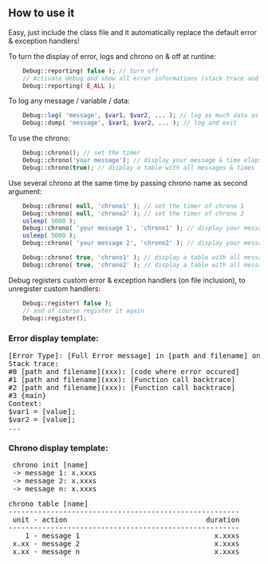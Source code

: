 ## How to use it
Easy, just include the class file and it automatically replace the default error & exception handlers!

To turn the display of error, logs and chrono on & off at runtine:
```php
	Debug::reporting( false ); // turn off
	// Activate debug and show all error informations (stack trace and context) on given error level
	Debug::reporting( E_ALL ); 
```

To log any message / variable / data:
```php
	Debug::log( 'message', $var1, $var2, ... ); // log as much data as you want
	Debug::dump( 'message', $var1, $var2, ... ); // log and exit
```

To use the chrono:
```php
	Debug::chrono(); // set the timer
	Debug::chrono('your message'); // display your message & time elapsed since last chrono call
	Debug::chrono(true); // display a table with all messages & times
```

Use several chrono at the same time by passing chrono name as second argument:
```php
	Debug::chrono( null, 'chrono1' ); // set the timer of chrono 1
	Debug::chrono( null, 'chrono2' ); // set the timer of chrono 2
	usleep( 5000 );
	Debug::chrono( 'your message 1', 'chrono1' ); // display your message & time elapsed since last chrono 1 call
	usleep( 5000 );
	Debug::chrono( 'your message 2', 'chrono2' ); // display your message & time elapsed since last chrono 2 call

	Debug::chrono( true, 'chrono1' ); // display a table with all messages & times of chrono 1
	Debug::chrono( true, 'chrono2' ); // display a table with all messages & times of chrono 2
```

Debug registers custom error & exception handlers (on file inclusion), to unregister custom handlers:
```php
	Debug::register( false );
	// and of course register it again
	Debug::register(); 
```

### Error display template:
<pre>
[Error Type]: [Full Error message] in [path and filename] on line xxx
Stack trace:
#0 [path and filename](xxx): [code where error occured]
#1 [path and filename](xxx): [Function call backtrace]
#2 [path and filename](xxx): [Function call backtrace]
#3 {main}
Context:
$var1 = [value];
$var2 = [value];
...
</pre>

### Chrono display template:
<pre>
 chrono init [name]
 -> message 1: x.xxxs
 -> message 2: x.xxxs
 -> message n: x.xxxs
</pre>
<pre>
chrono table [name]
-------------------------------------------------------
 unit - action                                 duration
-------------------------------------------------------
    1 - message 1                                x.xxxs
 x.xx - message 2                                x.xxxs
 x.xx - message n                                x.xxxs
</pre>